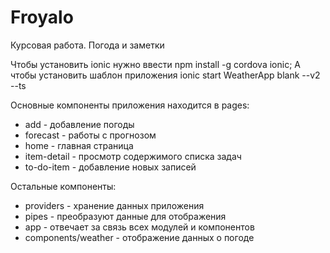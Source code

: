 # Froyalo
Курсовая работа. Погода и заметки

Чтобы установить ionic нужно ввести npm install -g cordova ionic; 
А чтобы установить шаблон приложения ionic start WeatherApp blank --v2 --ts

Основные компоненты приложения находится в pages:
- add - добавление погоды
- forecast - работы с прогнозом
- home - главная страница
- item-detail - просмотр содержимого списка задач
- to-do-item - добавление новых записей

Остальные компоненты:
- providers - хранение данных приложения
- pipes - преобразуют данные для отображения
- app - отвечает за связь всех модулей и компонентов
- components/weather - отображение данных о погоде
